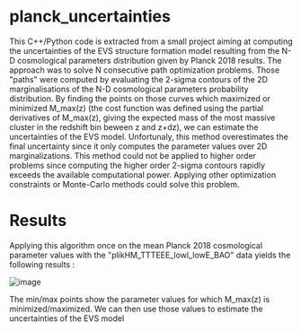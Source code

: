 # planck_uncertainties
This C++/Python code is extracted from a small project aiming at computing the uncertainties of the EVS structure formation model resulting from the N-D cosmological parameters distribution given by Planck 2018 results.
The approach was to solve N consecutive path optimization problems. Those "paths" were computed by evaluating the 2-sigma contours of the 2D marginalisations of the N-D cosmological parameters probability distribution. By finding the points on those curves which maximized or minimized M_max(z) (the cost function was defined using the partial derivatives of M_max(z), giving the expected mass of the most massive cluster in the redshift bin beween z and z+dz), we can estimate the uncertainties of the EVS model.
Unfortunaly, this method overestimates the final uncertainty since it only computes the parameter values over 2D marginalizations. This method could not be applied to higher order problems since computing the higher order 2-sigma contours rapidly exceeds the available computational power.
Applying other optimization constraints or Monte-Carlo methods could solve this problem.

# Results
Applying this algorithm once on the mean Planck 2018 cosmological parameter values with the "plikHM_TTTEEE_lowl_lowE_BAO" data yields the following results :

![image](https://user-images.githubusercontent.com/54234406/154732869-a92f3df4-0270-4575-941a-d6baf92343f6.png)

The min/max points show the parameter values for which M_max(z) is minimized/maximized. We can then use those values to estimate the uncertainties of the EVS model 
